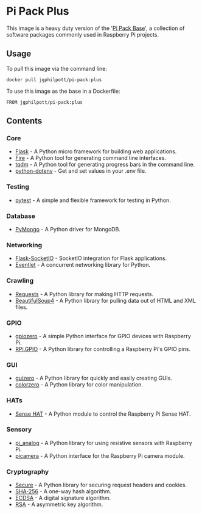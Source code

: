 # Pi Pack Plus

This image is a heavy duty version of the '[Pi Pack Base](https://github.com/jgphilpott/docker-images/tree/master/pi-series/pi-pack-base)', a collection of software packages commonly used in Raspberry Pi projects.

## Usage

To pull this image via the command line:

`docker pull jgphilpott/pi-pack:plus`

To use this image as the base in a Dockerfile:

`FROM jgphilpott/pi-pack:plus`

## Contents

### Core

 - [Flask](https://github.com/pallets/flask) - A Python micro framework for building web applications.
 - [Fire](https://github.com/google/python-fire) - A Python tool for generating command line interfaces.
 - [tqdm](https://github.com/tqdm/tqdm) - A Python tool for generating progress bars in the command line.
 - [python-dotenv](https://github.com/theskumar/python-dotenv) - Get and set values in your .env file.

### Testing

 - [pytest](https://github.com/pytest-dev/pytest) - A simple and flexible framework for testing in Python.

### Database

 - [PyMongo](https://github.com/mongodb/mongo-python-driver) - A Python driver for MongoDB.

### Networking

 - [Flask-SocketIO](https://github.com/miguelgrinberg/Flask-SocketIO) - SocketIO integration for Flask applications.
 - [Eventlet](https://github.com/eventlet/eventlet) - A concurrent networking library for Python.

### Crawling

 - [Requests](https://github.com/psf/requests) - A Python library for making HTTP requests.
 - [BeautifulSoup4](https://code.launchpad.net/beautifulsoup) - A Python library for pulling data out of HTML and XML files.

### GPIO

 - [gpiozero](https://github.com/gpiozero/gpiozero) - A simple Python interface for GPIO devices with Raspberry Pi.
 - [RPi.GPIO](https://github.com/Tieske/rpi-gpio) - A Python library for controlling a Raspberry Pi's GPIO pins.

### GUI

 - [guizero](https://github.com/lawsie/guizero) - A Python library for quickly and easily creating GUIs.
 - [colorzero](https://github.com/waveform80/colorzero) - A Python library for color manipulation.

### HATs

 - [Sense HAT](https://github.com/astro-pi/python-sense-hat) - A Python module to control the Raspberry Pi Sense HAT.

### Sensory

 - [pi_analog](https://github.com/simonmonk/pi_analog) - A Python library for using resistive sensors with Raspberry Pi.
 - [picamera](https://github.com/waveform80/picamera) - A Python interface for the Raspberry Pi camera module.

### Cryptography

 - [Secure](https://github.com/TypeError/secure.py) - A Python library for securing request headers and cookies.
 - [SHA-256](https://pypi.org/project/sha256/) - A one-way hash algorithm.
 - [ECDSA](https://github.com/warner/python-ecdsa) - A digital signature algorithm.
 - [RSA](https://github.com/sybrenstuvel/python-rsa) - A asymmetric key algorithm.
